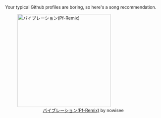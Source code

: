 Your typical Github profiles are boring, so here's a song recommendation.
<figure><img width="300" height="300" src="https://i.scdn.co/image/ab67616d0000b27345d6b79b99c6f07533362f98" alt="バイブレーション(Pf-Remix)" /><figcaption align="center"><a href="https://open.spotify.com/track/3ArseeUSjcAAFkNcOzdAIs" target="_blank">バイブレーション(Pf-Remix)</a> by nowisee</figcaption></figure>
